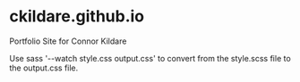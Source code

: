 # ckildare.github.io
Portfolio Site for Connor Kildare

Use sass '--watch style.css output.css' to convert from the style.scss file to the output.css file.
